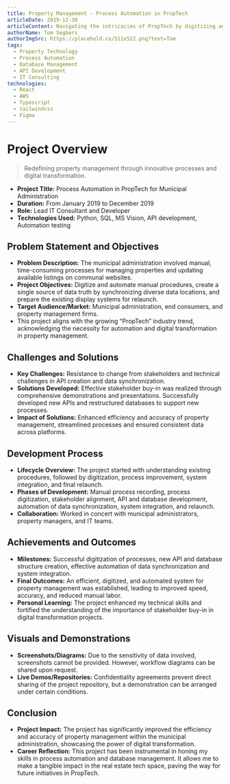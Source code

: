 ```yaml
---
title: Property Management - Process Automation in PropTech
articleDate: 2019-12-30
articleContent: Navigating the intricacies of PropTech by digitizing and automating manual processes within the municipal administration while ensuring data consistency and improved efficiency.
authorName: Tom Segbers
authorImgSrc: https://placehold.co/512x512.png?text=Tom
tags:
  - Property Technology
  - Process Automation
  - Database Management
  - API Development
  - IT Consulting
technologies:
  - React
  - AWS
  - Typescript
  - tailwindcss
  - Figma
---
```


# Project Overview

> Redefining property management through innovative processes and digital transformation.

- **Project Title:** Process Automation in PropTech for Municipal Administration
- **Duration:** From January 2019 to December 2019
- **Role:** Lead IT Consultant and Developer
- **Technologies Used:** Python, SQL, MS Vision, API development, Automation testing

## Problem Statement and Objectives

- **Problem Description:** The municipal administration involved manual, time-consuming processes for managing
  properties and updating available listings on communal websites.
- **Project Objectives:** Digitize and automate manual procedures, create a single source of data truth by synchronizing
  diverse data locations, and prepare the existing display systems for relaunch.
- **Target Audience/Market:** Municipal administration, end consumers, and property management firms.
- This project aligns with the growing “PropTech” industry trend, acknowledging the necessity for automation and digital
  transformation in property management.

## Challenges and Solutions

- **Key Challenges:** Resistance to change from stakeholders and technical challenges in API creation and data
  synchronization.
- **Solutions Developed:** Effective stakeholder buy-in was realized through comprehensive demonstrations and
  presentations. Successfully developed new APIs and restructured databases to support new processes.
- **Impact of Solutions:** Enhanced efficiency and accuracy of property management, streamlined processes and ensured
  consistent data across platforms.

## Development Process

- **Lifecycle Overview:** The project started with understanding existing procedures, followed by digitization, process
  improvement, system integration, and final relaunch.
- **Phases of Development:** Manual process recording, process digitization, stakeholder alignment, API and database
  development, automation of data synchronization, system integration, and relaunch.
- **Collaboration:** Worked in concert with municipal administrators, property managers, and IT teams.

## Achievements and Outcomes

- **Milestones:** Successful digitization of processes, new API and database structure creation, effective automation of
  data synchronization and system integration.
- **Final Outcomes:** An efficient, digitized, and automated system for property management was established, leading to
  improved speed, accuracy, and reduced manual labor.
- **Personal Learning:** The project enhanced my technical skills and fortified the understanding of the importance of
  stakeholder buy-in in digital transformation projects.

## Visuals and Demonstrations

- **Screenshots/Diagrams:** Due to the sensitivity of data involved, screenshots cannot be provided. However, workflow
  diagrams can be shared upon request.
- **Live Demos/Repositories:** Confidentiality agreements prevent direct sharing of the project repository, but a
  demonstration can be arranged under certain conditions.

## Conclusion

- **Project Impact:** The project has significantly improved the efficiency and accuracy of property management within
  the municipal administration, showcasing the power of digital transformation.
- **Career Reflection:** This project has been instrumental in honing my skills in process automation and database
  management. It allows me to make a tangible impact in the real estate tech space, paving the way for future
  initiatives in PropTech.
